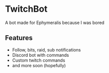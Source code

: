 # TwitchBot
A bot made for Ephymeralis because I was bored

## Features
  * Follow, bits, raid, sub notifications
  * Discord bot with commands
  * Custom twitch commands
  * and more soon (hopefully)
